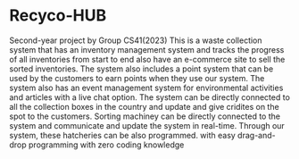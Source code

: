 # Recyco-HUB
Second-year project by Group CS41(2023)
This is a waste collection system that has an inventory management system and tracks the progress of all inventories from start to end
also have an e-commerce site to sell the sorted inventories.
The system also includes a point system that can be used by the customers to earn points when they use our system.
The system also has an event management system for environmental activities and articles with a live chat option.
The system can be directly connected to all the collection boxes in the country and update and give cridites on the spot to the customers.
Sorting machiney can be directly connected to the system and communicate and update the system in real-time.
Through our system, these hatcheries can be also programmed. with easy drag-and-drop programming with zero coding knowledge